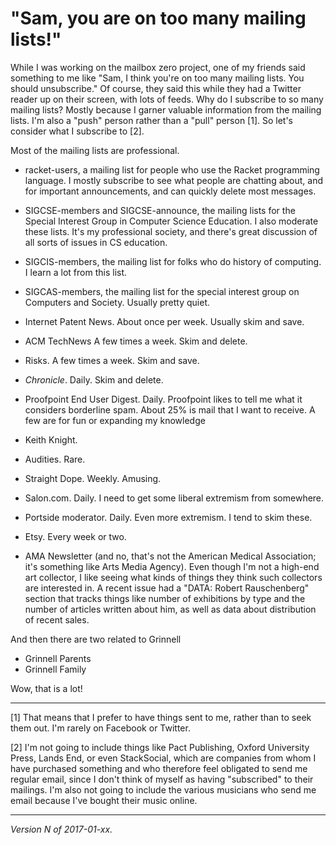 "Sam, you are on too many mailing lists!"
=========================================

While I was working on the mailbox zero project, one of my friends said
something to me like "Sam, I think you're on too many mailing lists.
You should unsubscribe."  Of course, they said this while they had a
Twitter reader up on their screen, with lots of feeds.  Why do I
subscribe to so many mailing lists?  Mostly because I garner valuable
information from the mailing lists.  I'm also a "push" person rather
than a "pull" person [1].  So let's consider what I subscribe to [2].

Most of the mailing lists are professional.

* racket-users, a mailing list for people who use the Racket programming
  language.  I mostly subscribe to see what people are chatting about,
  and for important announcements, and can quickly delete most messages.
* SIGCSE-members and SIGCSE-announce, the mailing lists for the Special
  Interest Group in Computer Science Education.  I also moderate these
  lists.  It's my professional society, and there's great discussion of
  all sorts of issues in CS education.
* SIGCIS-members, the mailing list for folks who do history of computing.
  I learn a lot from this list.
* SIGCAS-members, the mailing list for the special interest group
  on Computers and Society.  Usually pretty quiet.
* Internet Patent News.  About once per week.  Usually skim and save.
* ACM TechNews  A few times a week.  Skim and delete.
* Risks.  A few times a week.  Skim and save.
* _Chronicle_.  Daily.  Skim and delete.
* Proofpoint End User Digest.  Daily.  Proofpoint likes to tell me what
  it considers borderline spam.  About 25% is mail that I want to receive.
A few are for fun or expanding my knowledge

* Keith Knight.
* Audities.  Rare.
* Straight Dope.  Weekly.  Amusing.
* Salon.com.  Daily.  I need to get some liberal extremism from somewhere.
* Portside moderator.  Daily.  Even more extremism.  I tend to skim these.
* Etsy.  Every week or two.
* AMA Newsletter (and no, that's not the American Medical Association;
  it's something like Arts Media Agency).  Even though I'm not a high-end
  art collector, I like seeing what kinds of things they think such
  collectors are interested in.  A recent issue had a "DATA: Robert
  Rauschenberg" section that tracks things like number of exhibitions
  by type and the number of articles written about him, as well as
  data about distribution of recent sales.

And then there are two related to Grinnell

* Grinnell Parents
* Grinnell Family

Wow, that is a lot!

---

[1] That means that I prefer to have things sent to me, rather than to seek
them out.  I'm rarely on Facebook or Twitter.

[2] I'm not going to include things like Pact Publishing, Oxford
University Press, Lands End, or even StackSocial, which are companies from
whom I have purchased something and who therefore feel obligated to send
me regular email, since I don't think of myself as having "subscribed"
to their mailings.  I'm also not going to include the various musicians
who send me email because I've bought their music online.

---

*Version N of 2017-01-xx.*
